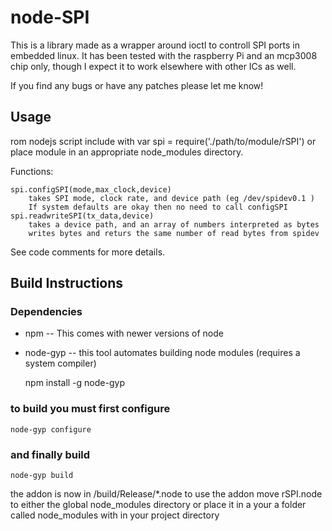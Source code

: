 node-SPI
========

This is a library made as a wrapper around ioctl to controll SPI ports in 
embedded linux.  It has been tested with the raspberry Pi and an mcp3008 chip
only, though I expect it to work elsewhere with other ICs as well.

If you find any bugs or have any patches please let me know!


Usage
-----

rom nodejs script include with
    var spi = require('./path/to/module/rSPI')
or place module in an appropriate node_modules directory.

Functions:

    spi.configSPI(mode,max_clock,device)
        takes SPI mode, clock rate, and device path (eg /dev/spidev0.1 )
        If system defaults are okay then no need to call configSPI
    spi.readwriteSPI(tx_data,device)
        takes a device path, and an array of numbers interpreted as bytes
        writes bytes and returs the same number of read bytes from spidev

See code comments for more details.


Build Instructions
------------------

### Dependencies
* npm -- This comes with newer versions of node 
* node-gyp -- this tool automates building node modules (requires a system compiler)

    npm install -g node-gyp

### to build you must first configure
    node-gyp configure
### and finally build
    node-gyp build

the addon is now in /build/Release/*.node
to use the addon move rSPI.node to either the global node_modules directory or
place it in a your a folder called node_modules with in your project directory



